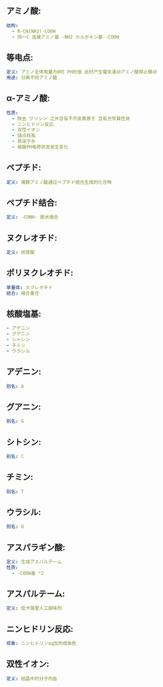 ## アミノ酸:

```yaml
结构:
  - R-CN(NH2)-COOH
  - 同一C 连接アミノ基 -NH2 カルボキシ基 -COOH

```

## 等电点:

```yaml
定义: アミノ全体电量为0时 PH的值 此时产生電気涌动アミノ酸停止移动
用途: 分离不同アミノ酸

```

## α-アミノ酸:

```yaml
性质:
  - 除去 グリシン 之外含有不齐炭素原子 含有光学異性体
  - ニンヒドリン反応
  - 双性イオン
  - 熔点较高
  - 易溶于水
  - 根据PH电荷状态发生变化

```

## ペプチド:

```yaml
定义: 複数アミノ酸通过ペプチド结合生成的化合物

```

## ペプチド结合:

```yaml
定义: -CONH- 脱水缩合

```

## ヌクレオチド:

```yaml
定义: 核苷酸

```

## ポリヌクレオチド:

```yaml
単量体: ヌクレオチド
结合: 缩合重合

```

## 核酸塩基:

```yaml
- アデニン
- グアニン
- シトシン
- チミン
- ウラシル

```

## アデニン:

```yaml
别名: A

```

## グアニン:

```yaml
别名: G

```

## シトシン:

```yaml
别名: C

```

## チミン:

```yaml
别名: T

```

## ウラシル:

```yaml
别名: U

```

## アスパラギン酸:

```yaml
定义: 生成アスパルテーム
性质:
  - -COOH基 *2

```

## アスパルテーム:

```yaml
定义: 低卡路里人工甜味剂

```

## ニンヒドリン反応:

```yaml
现象: ニンヒドリンaq加热成紫色
```

## 双性イオン:

```yaml
定义: 结晶中的分子内盐
```